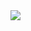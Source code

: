 <img src="https://github-readme-stats.vercel.app/api?username=dr94406&show_icons=true&theme=tokyonight"/>
